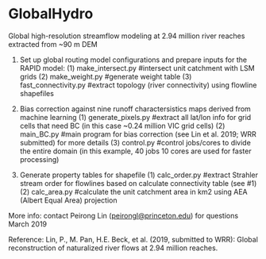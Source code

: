 # GlobalHydro
Global high-resolution streamflow modeling at 2.94 million river reaches extracted from ~90 m DEM

1. Set up global routing model configurations and prepare inputs for the RAPID model:
(1) make_intersect.py #intersect unit catchment with LSM grids
(2) make_weight.py #generate weight table
(3) fast_connectivity.py #extract topology (river connectivity) using flowline shapefiles

2. Bias correction against nine runoff charactersistics maps derived from machine learning
(1) generate_pixels.py #extract all lat/lon info for grid cells that need BC (in this case ~0.24 million VIC grid cells)
(2) main_BC.py #main program for bias correction (see Lin et al. 2019; WRR submitted) for more details
(3) control.py #control jobs/cores to divide the entire domain (in this example, 40 jobs 10 cores are used for faster processing)

3. Generate property tables for shapefile
(1) calc_order.py #extract Strahler stream order for flowlines based on calculate connectivity table (see #1)
(2) calc_area.py #calculate the unit catchment area in km2 using AEA (Albert Equal Area) projection

More info: contact Peirong Lin (peirongl@princeton.edu) for questions
March 2019

Reference: Lin, P., M. Pan, H.E. Beck, et al. (2019, submitted to WRR): Global reconstruction of naturalized river flows at 2.94 million reaches.

